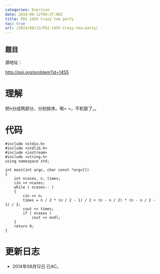 ```yaml
---
categories: Exercise
date: 2014-08-12T04:37:00Z
title: POJ 1455 Crazy tea party
toc: true
url: /2014/08/12/POJ-1455-Crazy-tea-party/
---
```


## 题目
源地址：

http://poj.org/problem?id=1455

# 理解
把n分成两部分，分别排序。唉= =，不机智了。。

<!--more-->

# 代码

```
#include <stdio.h>
#include <stdlib.h>
#include <iostream>
#include <string.h>
using namespace std;

int main(int argc, char const *argv[])
{
    int ncases, n, times;
    cin >> ncases;
    while ( ncases-- )
    {
        cin >> n;
        times = n / 2 * (n / 2 - 1) / 2 + (n - n / 2) * (n - n / 2 - 1) / 2;
        cout << times;
        if ( ncases )
            cout << endl;
    }
    return 0;
}

```

# 更新日志
- 2014年08月12日 已AC。
